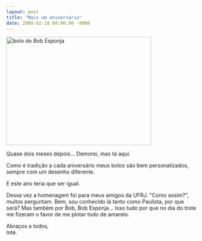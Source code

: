 ```yaml
---
layout: post
title: "Mais um aniversário"
date: 2008-02-18 08:00:00 -0000
---
```



<div class="gallery-post-flutua">
<div class="image-container">
            <img src="{{ site.baseurl }}/assets/fotos/2008/Aniversário Pedro 014.jpg" alt="bolo do Bob Esponja" title="foto do bolo do Bob Esponja" width="384px" height="288px" >
        </div>
</div>

Quase dois meses depois... Demorei, mas tá aqui.

Como é tradição a cada aniversário meus bolos são bem personalizados, sempre com um desenho diferente.

E este ano teria que ser igual.

Dessa vez a homenagem foi para meus amigos da UFRJ. "Como assim?", muitos perguntam. Bem, sou conhecido lá tanto como Paulista, por que será? Mas também por Bob, Bob Esponja... Isso tudo por que no dia do trote me fizeram o favor de me pintar todo de amarelo.

Abraços a todos,  
Inté.